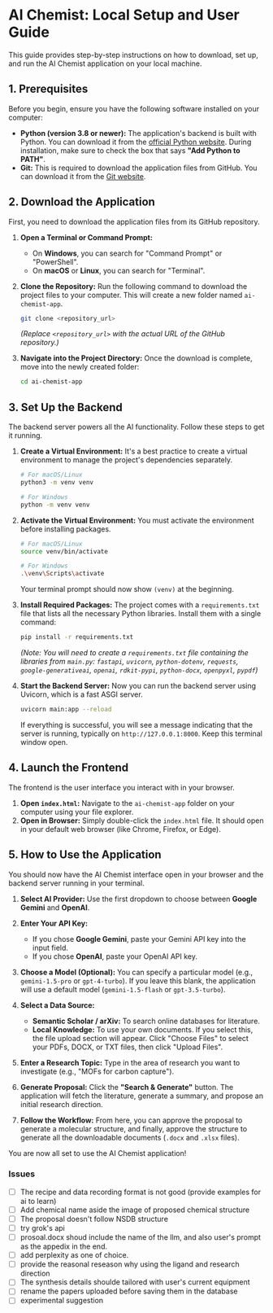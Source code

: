 # AI Chemist: Local Setup and User Guide

This guide provides step-by-step instructions on how to download, set up, and run the AI Chemist application on your local machine.

## 1. Prerequisites

Before you begin, ensure you have the following software installed on your computer:

* **Python (version 3.8 or newer):** The application's backend is built with Python. You can download it from the [official Python website](https://www.python.org/downloads/). During installation, make sure to check the box that says **"Add Python to PATH"**.
* **Git:** This is required to download the application files from GitHub. You can download it from the [Git website](https://git-scm.com/downloads).

## 2. Download the Application

First, you need to download the application files from its GitHub repository.

1.  **Open a Terminal or Command Prompt:**
    * On **Windows**, you can search for "Command Prompt" or "PowerShell".
    * On **macOS** or **Linux**, you can search for "Terminal".

2.  **Clone the Repository:**
    Run the following command to download the project files to your computer. This will create a new folder named `ai-chemist-app`.

    ```bash
    git clone <repository_url>
    ```
    *(Replace `<repository_url>` with the actual URL of the GitHub repository.)*

3.  **Navigate into the Project Directory:**
    Once the download is complete, move into the newly created folder:
    ```bash
    cd ai-chemist-app
    ```

## 3. Set Up the Backend

The backend server powers all the AI functionality. Follow these steps to get it running.

1.  **Create a Virtual Environment:**
    It's a best practice to create a virtual environment to manage the project's dependencies separately.

    ```bash
    # For macOS/Linux
    python3 -m venv venv

    # For Windows
    python -m venv venv
    ```

2.  **Activate the Virtual Environment:**
    You must activate the environment before installing packages.

    ```bash
    # For macOS/Linux
    source venv/bin/activate

    # For Windows
    .\venv\Scripts\activate
    ```
    Your terminal prompt should now show `(venv)` at the beginning.

3.  **Install Required Packages:**
    The project comes with a `requirements.txt` file that lists all the necessary Python libraries. Install them with a single command:

    ```bash
    pip install -r requirements.txt
    ```
    *(Note: You will need to create a `requirements.txt` file containing the libraries from `main.py`: `fastapi`, `uvicorn`, `python-dotenv`, `requests`, `google-generativeai`, `openai`, `rdkit-pypi`, `python-docx`, `openpyxl`, `pypdf`)*

4.  **Start the Backend Server:**
    Now you can run the backend server using Uvicorn, which is a fast ASGI server.

    ```bash
    uvicorn main:app --reload
    ```
    If everything is successful, you will see a message indicating that the server is running, typically on `http://127.0.0.1:8000`. Keep this terminal window open.

## 4. Launch the Frontend

The frontend is the user interface you interact with in your browser.

1.  **Open `index.html`:**
    Navigate to the `ai-chemist-app` folder on your computer using your file explorer.
2.  **Open in Browser:**
    Simply double-click the `index.html` file. It should open in your default web browser (like Chrome, Firefox, or Edge).

## 5. How to Use the Application

You should now have the AI Chemist interface open in your browser and the backend server running in your terminal.

1.  **Select AI Provider:**
    Use the first dropdown to choose between **Google Gemini** and **OpenAI**.

2.  **Enter Your API Key:**
    * If you chose **Google Gemini**, paste your Gemini API key into the input field.
    * If you chose **OpenAI**, paste your OpenAI API key.

3.  **Choose a Model (Optional):**
    You can specify a particular model (e.g., `gemini-1.5-pro` or `gpt-4-turbo`). If you leave this blank, the application will use a default model (`gemini-1.5-flash` or `gpt-3.5-turbo`).

4.  **Select a Data Source:**
    * **Semantic Scholar / arXiv:** To search online databases for literature.
    * **Local Knowledge:** To use your own documents. If you select this, the file upload section will appear. Click "Choose Files" to select your PDFs, DOCX, or TXT files, then click "Upload Files".

5.  **Enter a Research Topic:**
    Type in the area of research you want to investigate (e.g., "MOFs for carbon capture").

6.  **Generate Proposal:**
    Click the **"Search & Generate"** button. The application will fetch the literature, generate a summary, and propose an initial research direction.

7.  **Follow the Workflow:**
    From here, you can approve the proposal to generate a molecular structure, and finally, approve the structure to generate all the downloadable documents (`.docx` and `.xlsx` files).

You are now all set to use the AI Chemist application!


### Issues
- [ ] The recipe and data recording format is not good (provide examples for ai to learn)
- [ ] Add chemical name aside the image of proposed chemical structure
- [ ] The proposal doesn't follow NSDB structure
- [ ] try grok's api
- [ ] prosoal.docx shoud include the name of the llm, and also user's prompt as the appedix in the end.
- [ ] add perplexity as one of choice.
- [ ] provide the reasonal reseason why using the ligand and research direction
- [ ] The synthesis details shoulde tailored with user's current equipment
- [ ] rename the papers uploaded before saving them in the database
- [ ] experimental suggestion
